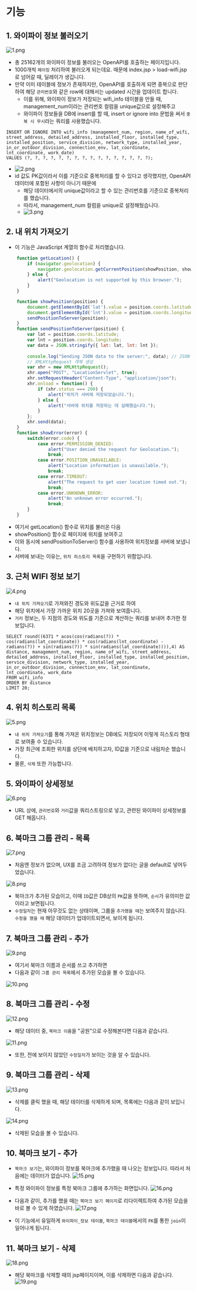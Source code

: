 # 기능
## 1. 와이파이 정보 불러오기
![1.png](commit_image%2F1.png)
- 총 25162개의 와이파이 정보를 불러오는 OpenAPI를 호출하는 페이지입니다.
- 1000개씩 `페이징` 처리하여 불러오게 되는데요. 때문에 index.jsp > load-wifi.jsp로 넘어갈 때, 딜레이가 생깁니다.
- 만약 이미 테이블에 정보가 존재하지만, OpenAPI를 호출하게 되면 중복으로 판단하여 해당 `관리번호`와 같은 row에 대해서는 updated 시간을 업데이트 합니다.
  - 이를 위해, 와이파이 정보가 저장되는 wifi_info 테이블을 만들 때, management_num이라는 관리번호 컬럼을 unique값으로 설정해주고
  - 와이파이 정보들을 DB에 insert를 할 때, insert or ignore into 문법을 써서 `중복 시 무시`라는 쿼리를 사용했습니다.
```mysql
INSERT OR IGNORE INTO wifi_info (management_num, region, name_of_wifi,
street_address, detailed_address, installed_floor, installed_type,
installed_position, service_division, network_type, installed_year,
in_or_outdoor_division, connection_env, lat_coordinate, lnt_coordinate, work_date)
VALUES (?, ?, ?, ?, ?, ?, ?, ?, ?, ?, ?, ?, ?, ?, ?, ?);
```
  - ![2.png](commit_image%2F2.png)
  - id 값도 PK값이라서 이를 기준으로 중복처리를 할 수 있다고 생각했지만, OpenAPI 데이터에 포함된 사항이 아니기 때문에
    - 해당 데이터에서의 unique값이라고 할 수 있는 관리번호를 기준으로 중복처리를 했습니다.
    - 따라서, management_num 컬럼을 unique로 설정해뒀습니다.
    - ![3.png](commit_image%2F3.png)
## 2. 내 위치 가져오기
- 이 기능은 JavaScript 계열의 함수로 처리했습니다.
```javascript
    function getLocation() {
        if (navigator.geolocation) {
            navigator.geolocation.getCurrentPosition(showPosition, showError);
        } else {
            alert("Geolocation is not supported by this browser.");
        }
    }

    function showPosition(position) {
        document.getElementById('lat').value = position.coords.latitude;
        document.getElementById('lnt').value = position.coords.longitude;
        sendPositionToServer(position);
    }
    function sendPositionToServer(position) {
        var lat = position.coords.latitude;
        var lnt = position.coords.longitude;
        var data = JSON.stringify({ lat: lat, lnt: lnt });
    
        console.log("Sending JSON data to the server:", data); // JSON 데이터 콘솔에 출력
        // XMLHttpRequest 객체 생성
        var xhr = new XMLHttpRequest();
        xhr.open("POST", "LocationServlet", true);
        xhr.setRequestHeader("Content-Type", "application/json");
        xhr.onload = function() {
            if (xhr.status === 200) {
                alert("위치가 서버에 저장되었습니다.");
            } else {
                alert("서버에 위치를 저장하는 데 실패했습니다.");
            }
        };
        xhr.send(data);
    }
    function showError(error) {
        switch(error.code) {
            case error.PERMISSION_DENIED:
                alert("User denied the request for Geolocation.");
                break;
            case error.POSITION_UNAVAILABLE:
                alert("Location information is unavailable.");
                break;
            case error.TIMEOUT:
                alert("The request to get user location timed out.");
                break;
            case error.UNKNOWN_ERROR:
                alert("An unknown error occurred.");
                break;
        }
    }
```
- 여기서 getLocation() 함수로 위치를 불러온 다음
- showPosition() 함수로 페이지에 위치를 보여주고
- 이와 동시에 sendPositionToServer() 함수를 사용하여 위치정보를 서버에 보냅니다.
- 서버에 보내는 이유는, `위치 히스토리 목록`을 구현하기 위함입니다.

## 3. 근처 WIFI 정보 보기
![4.png](commit_image%2F4.png)
- `내 위치 가져오기`로 가져와진 경도와 위도값을 근거로 하여
- 해당 위치에서 가장 가까운 위치 20곳을 가져와 보여줍니다.
- `거리` 정보는, 두 지점의 경도와 위도를 기준으로 계산하는 쿼리를 보내어 추가한 정보입니다.
```mysql
SELECT round((6371 * acos(cos(radians(?)) * cos(radians(lat_coordinate)) * cos(radians(lnt_coordinate) - radians(?)) + sin(radians(?)) * sin(radians(lat_coordinate)))),4) AS distance, management_num, region, name_of_wifi, street_address, detailed_address, installed_floor, installed_type, installed_position, service_division, network_type, installed_year, in_or_outdoor_division, connection_env, lat_coordinate, lnt_coordinate, work_date
FROM wifi_info
ORDER BY distance
LIMIT 20;
```
## 4. 위치 히스토리 목록
![5.png](commit_image%2F5.png)
- `내 위치 가져오기`를 통해 가져온 위치정보는 DB에도 저장되어 이렇게 히스토리 형태로 보여줄 수 있습니다.
- 가장 최근에 조회한 위치를 상단에 배치하고자, ID값을 기준으로 내림차순 했습니다.
- 물론, `삭제` 또한 가능합니다.
## 5. 와이파이 상세정보
![6.png](commit_image%2F6.png)
- URL 상에, `관리번호`와 `거리`값을 쿼리스트링으로 넣고, 관련된 와이파이 상세정보를 GET 해옵니다.
## 6. 북마크 그룹 관리 - 목록
![7.png](commit_image%2F7.png)
- 처음엔 정보가 없으며, UX를 조금 고려하여 정보가 없다는 글을 default로 넣어두었습니다.

![8.png](commit_image%2F8.png)
- 북마크가 추가된 모습이고, 이때 `ID`값은 DB상의 `PK`값을 뜻하며, `순서`가 유의미한 값이라고 보면됩니다.
- `수정일자`는 현재 아무것도 없는 상태이며, 그룹을 `추가했을 때`는 보여주지 않습니다. `수정을 했을 때` 해당 데이터가 업데이트되면서, 보이게 됩니다.
## 7. 북마크 그룹 관리 - 추가
![9.png](commit_image%2F9.png)
- 여기서 북마크 이름과 순서를 쓰고 추가하면
- 다음과 같이 `그룹 관리 목록`에서 추가된 모습을 볼 수 있습니다.

![10.png](commit_image%2F10.png)
## 8. 북마크 그룹 관리 - 수정
![12.png](commit_image%2F12.png)
- 해당 데이터 중, `북마크 이름`을 "공원"으로 수정해본다면 다음과 같습니다.

![11.png](commit_image%2F11.png)
- 또한, 전에 보이지 않았던 `수정일자`가 보이는 것을 알 수 있습니다.
## 9. 북마크 그룹 관리 - 삭제
![13.png](commit_image%2F13.png)
- 삭제를 클릭 했을 때, 해당 테이터를 삭제하게 되며, 목록에는 다음과 같이 보입니다.

![14.png](commit_image%2F14.png)
- 삭제된 모습을 볼 수 있습니다.
## 10. 북마크 보기 - 추가
- `북마크 보기`는, 와이파이 정보를 북마크에 추가했을 때 나오는 정보입니다. 따라서 처음에는 데이터가 없습니다.
![15.png](commit_image%2F15.png)

- 특정 와이파이 정보를 특정 북마크 그룹에 추가하는 화면입니다.
![16.png](commit_image%2F16.png)
- 다음과 같이, 추가를 했을 때는 `북마크 보기 페이지`로 리다이렉트하여 추가된 모습을 바로 볼 수 있게 하였습니다. 
![17.png](commit_image%2F17.png)
- 이 기능에서 유일하게 `와이파이_정보 테이블`, `북마크 테이블`에서의 `FK`를 통한 `join`이 일어나게 됩니다.
## 11. 북마크 보기 - 삭제
![18.png](commit_image%2F18.png)
- 해당 북마크를 삭제할 때의 jsp페이지이며, 이를 삭제하면 다음과 같습니다.
![19.png](commit_image%2F19.png)
